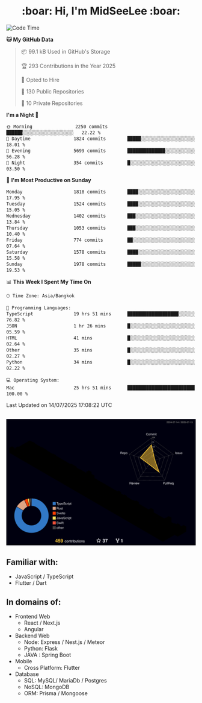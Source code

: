 <h1 align="center"> :boar: Hi, I'm MidSeeLee :boar:</h1>
 
<!--START_SECTION:waka-->
![Code Time](http://img.shields.io/badge/Code%20Time-3%2C211%20hrs%206%20mins-blue)

**🐱 My GitHub Data** 

> 📦 99.1 kB Used in GitHub's Storage 
 > 
> 🏆 293 Contributions in the Year 2025
 > 
> 💼 Opted to Hire
 > 
> 📜 130 Public Repositories 
 > 
> 🔑 10 Private Repositories 
 > 
**I'm a Night 🦉** 

```text
🌞 Morning                2250 commits        ██████░░░░░░░░░░░░░░░░░░░   22.22 % 
🌆 Daytime                1824 commits        █████░░░░░░░░░░░░░░░░░░░░   18.01 % 
🌃 Evening                5699 commits        ██████████████░░░░░░░░░░░   56.28 % 
🌙 Night                  354 commits         █░░░░░░░░░░░░░░░░░░░░░░░░   03.50 % 
```
📅 **I'm Most Productive on Sunday** 

```text
Monday                   1818 commits        ████░░░░░░░░░░░░░░░░░░░░░   17.95 % 
Tuesday                  1524 commits        ████░░░░░░░░░░░░░░░░░░░░░   15.05 % 
Wednesday                1402 commits        ███░░░░░░░░░░░░░░░░░░░░░░   13.84 % 
Thursday                 1053 commits        ███░░░░░░░░░░░░░░░░░░░░░░   10.40 % 
Friday                   774 commits         ██░░░░░░░░░░░░░░░░░░░░░░░   07.64 % 
Saturday                 1578 commits        ████░░░░░░░░░░░░░░░░░░░░░   15.58 % 
Sunday                   1978 commits        █████░░░░░░░░░░░░░░░░░░░░   19.53 % 
```


📊 **This Week I Spent My Time On** 

```text
🕑︎ Time Zone: Asia/Bangkok

💬 Programming Languages: 
TypeScript               19 hrs 51 mins      ███████████████████░░░░░░   76.82 % 
JSON                     1 hr 26 mins        █░░░░░░░░░░░░░░░░░░░░░░░░   05.59 % 
HTML                     41 mins             █░░░░░░░░░░░░░░░░░░░░░░░░   02.64 % 
Other                    35 mins             █░░░░░░░░░░░░░░░░░░░░░░░░   02.27 % 
Python                   34 mins             █░░░░░░░░░░░░░░░░░░░░░░░░   02.22 % 

💻 Operating System: 
Mac                      25 hrs 51 mins      █████████████████████████   100.00 % 
```


 Last Updated on 14/07/2025 17:08:22 UTC
<!--END_SECTION:waka-->

##

![](./profile-3d-contrib/profile-night-rainbow.svg)

## Familiar with:
- JavaScript / TypeScript
- Flutter / Dart

## In domains of:
- Frontend Web
  - React / Next.js
  - Angular
- Backend Web
  - Node: Express / Nest.js / Meteor
  - Python: Flask
  - JAVA : Spring Boot
- Mobile
  - Cross Platform: Flutter
- Database
  - SQL: MySQL/ MariaDb / Postgres
  - NoSQL: MongoDB
  - ORM: Prisma / Mongoose
